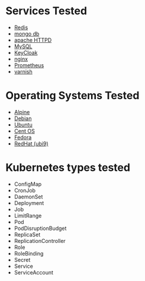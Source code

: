 # Services Tested

- [Redis](./test-data/redis.yml)
- [mongo db](./test-data/mongodb.yml)
- [apache HTTPD](./test-data/apache-httpd-fedora.yml)
- [MySQL](./test-data/mysql-fedora.yml)
- [KeyCloak](./test-data/keycloak.yml)
- [nginx](./test-data/nginx.yml)
- [Prometheus](./test-data/prometheus.yml)
- [varnish](./test-data/varnish.yml)

# Operating Systems Tested

- [Alpine](./test-data/redis.yml)
- [Debian](./test-data/nginx.yml)
- [Ubuntu](./test-data/mongodb.yml)
- [Cent OS](./test-data/mysql-centos.yml)
- [Fedora](./test-data/apache-httpd-fedora.yml)
- [RedHat (ubi9)](./test-data/keycloak.yml)

# Kubernetes types tested

- ConfigMap
- CronJob
- DaemonSet
- Deployment
- Job
- LimitRange
- Pod
- PodDisruptionBudget
- ReplicaSet
- ReplicationController
- Role
- RoleBinding
- Secret
- Service
- ServiceAccount
